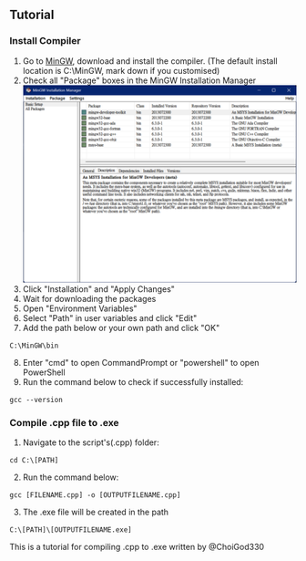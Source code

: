 ## Tutorial
### Install Compiler
1. Go to [MinGW](https://sourceforge.net/projects/mingw/), download and install the compiler. (The default install location is C:\MinGW, mark down if you customised)
2. Check all "Package" boxes in the MinGW Installation Manager
![image](https://github.com/ChoiGod330/Compile-.cpp-to-.exe/blob/main/Installation%20Manager.png)
3. Click "Installation" and "Apply Changes"
4. Wait for downloading the packages
5. Open "Environment Variables"
6. Select "Path" in user variables and click "Edit"
7. Add the path below or your own path and click "OK"
```Shell
C:\MinGW\bin
```
8. Enter "cmd" to open CommandPrompt or "powershell" to open PowerShell
9. Run the command below to check if successfully installed:
```Shell
gcc --version
```



### Compile .cpp file to .exe
1. Navigate to the script's(.cpp) folder:
```Shell
cd C:\[PATH]
```
2. Run the command below:
```Shell
gcc [FILENAME.cpp] -o [OUTPUTFILENAME.cpp]
```
3. The .exe file will be created in the path
```Shell
C:\[PATH]\[OUTPUTFILENAME.exe]
``` 

This is a tutorial for compiling .cpp to .exe written by @ChoiGod330

